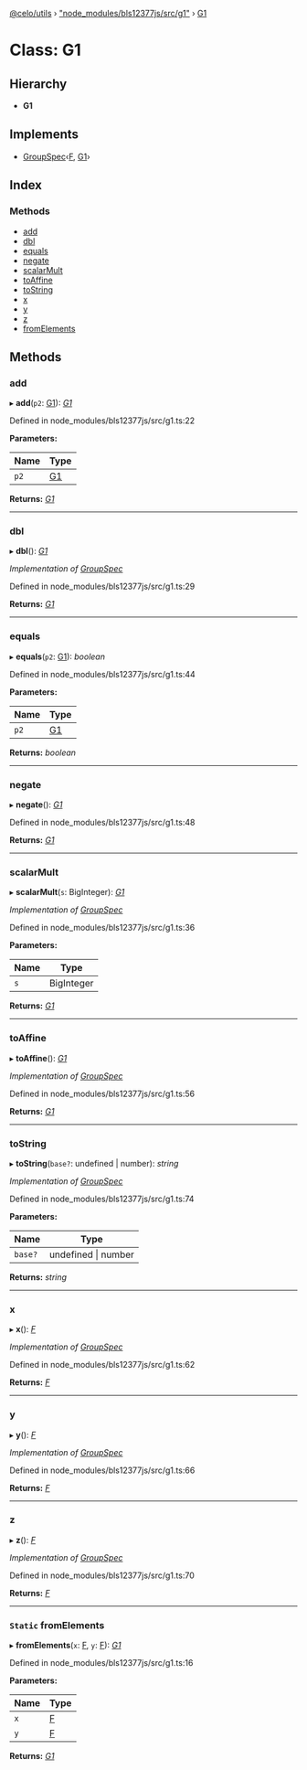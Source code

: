 [@celo/utils](../README.md) › ["node_modules/bls12377js/src/g1"](../modules/_node_modules_bls12377js_src_g1_.md) › [G1](_node_modules_bls12377js_src_g1_.g1.md)

# Class: G1

## Hierarchy

* **G1**

## Implements

* [GroupSpec](../interfaces/_node_modules_bls12377js_src_defs_.groupspec.md)‹[F](_node_modules_bls12377js_src_f_.f.md), [G1](_node_modules_bls12377js_src_g1_.g1.md)›

## Index

### Methods

* [add](_node_modules_bls12377js_src_g1_.g1.md#add)
* [dbl](_node_modules_bls12377js_src_g1_.g1.md#dbl)
* [equals](_node_modules_bls12377js_src_g1_.g1.md#equals)
* [negate](_node_modules_bls12377js_src_g1_.g1.md#negate)
* [scalarMult](_node_modules_bls12377js_src_g1_.g1.md#scalarmult)
* [toAffine](_node_modules_bls12377js_src_g1_.g1.md#toaffine)
* [toString](_node_modules_bls12377js_src_g1_.g1.md#tostring)
* [x](_node_modules_bls12377js_src_g1_.g1.md#x)
* [y](_node_modules_bls12377js_src_g1_.g1.md#y)
* [z](_node_modules_bls12377js_src_g1_.g1.md#z)
* [fromElements](_node_modules_bls12377js_src_g1_.g1.md#static-fromelements)

## Methods

###  add

▸ **add**(`p2`: [G1](_node_modules_bls12377js_src_g1_.g1.md)): *[G1](_node_modules_bls12377js_src_g1_.g1.md)*

Defined in node_modules/bls12377js/src/g1.ts:22

**Parameters:**

Name | Type |
------ | ------ |
`p2` | [G1](_node_modules_bls12377js_src_g1_.g1.md) |

**Returns:** *[G1](_node_modules_bls12377js_src_g1_.g1.md)*

___

###  dbl

▸ **dbl**(): *[G1](_node_modules_bls12377js_src_g1_.g1.md)*

*Implementation of [GroupSpec](../interfaces/_node_modules_bls12377js_src_defs_.groupspec.md)*

Defined in node_modules/bls12377js/src/g1.ts:29

**Returns:** *[G1](_node_modules_bls12377js_src_g1_.g1.md)*

___

###  equals

▸ **equals**(`p2`: [G1](_node_modules_bls12377js_src_g1_.g1.md)): *boolean*

Defined in node_modules/bls12377js/src/g1.ts:44

**Parameters:**

Name | Type |
------ | ------ |
`p2` | [G1](_node_modules_bls12377js_src_g1_.g1.md) |

**Returns:** *boolean*

___

###  negate

▸ **negate**(): *[G1](_node_modules_bls12377js_src_g1_.g1.md)*

Defined in node_modules/bls12377js/src/g1.ts:48

**Returns:** *[G1](_node_modules_bls12377js_src_g1_.g1.md)*

___

###  scalarMult

▸ **scalarMult**(`s`: BigInteger): *[G1](_node_modules_bls12377js_src_g1_.g1.md)*

*Implementation of [GroupSpec](../interfaces/_node_modules_bls12377js_src_defs_.groupspec.md)*

Defined in node_modules/bls12377js/src/g1.ts:36

**Parameters:**

Name | Type |
------ | ------ |
`s` | BigInteger |

**Returns:** *[G1](_node_modules_bls12377js_src_g1_.g1.md)*

___

###  toAffine

▸ **toAffine**(): *[G1](_node_modules_bls12377js_src_g1_.g1.md)*

*Implementation of [GroupSpec](../interfaces/_node_modules_bls12377js_src_defs_.groupspec.md)*

Defined in node_modules/bls12377js/src/g1.ts:56

**Returns:** *[G1](_node_modules_bls12377js_src_g1_.g1.md)*

___

###  toString

▸ **toString**(`base?`: undefined | number): *string*

*Implementation of [GroupSpec](../interfaces/_node_modules_bls12377js_src_defs_.groupspec.md)*

Defined in node_modules/bls12377js/src/g1.ts:74

**Parameters:**

Name | Type |
------ | ------ |
`base?` | undefined &#124; number |

**Returns:** *string*

___

###  x

▸ **x**(): *[F](_node_modules_bls12377js_src_f_.f.md)*

*Implementation of [GroupSpec](../interfaces/_node_modules_bls12377js_src_defs_.groupspec.md)*

Defined in node_modules/bls12377js/src/g1.ts:62

**Returns:** *[F](_node_modules_bls12377js_src_f_.f.md)*

___

###  y

▸ **y**(): *[F](_node_modules_bls12377js_src_f_.f.md)*

*Implementation of [GroupSpec](../interfaces/_node_modules_bls12377js_src_defs_.groupspec.md)*

Defined in node_modules/bls12377js/src/g1.ts:66

**Returns:** *[F](_node_modules_bls12377js_src_f_.f.md)*

___

###  z

▸ **z**(): *[F](_node_modules_bls12377js_src_f_.f.md)*

*Implementation of [GroupSpec](../interfaces/_node_modules_bls12377js_src_defs_.groupspec.md)*

Defined in node_modules/bls12377js/src/g1.ts:70

**Returns:** *[F](_node_modules_bls12377js_src_f_.f.md)*

___

### `Static` fromElements

▸ **fromElements**(`x`: [F](_node_modules_bls12377js_src_f_.f.md), `y`: [F](_node_modules_bls12377js_src_f_.f.md)): *[G1](_node_modules_bls12377js_src_g1_.g1.md)*

Defined in node_modules/bls12377js/src/g1.ts:16

**Parameters:**

Name | Type |
------ | ------ |
`x` | [F](_node_modules_bls12377js_src_f_.f.md) |
`y` | [F](_node_modules_bls12377js_src_f_.f.md) |

**Returns:** *[G1](_node_modules_bls12377js_src_g1_.g1.md)*
